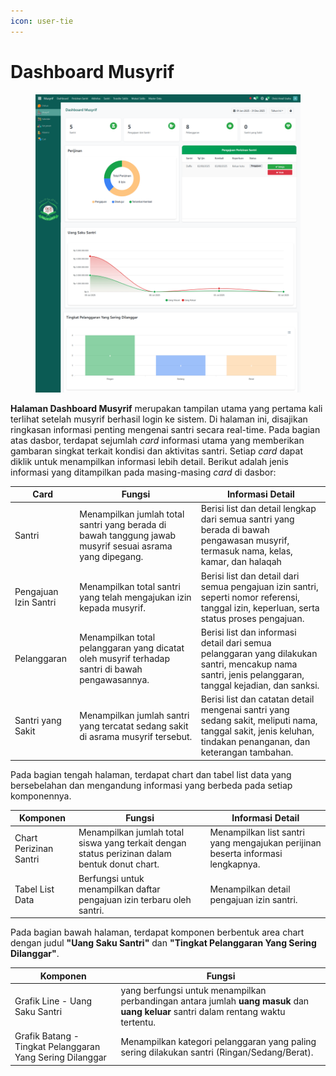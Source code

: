 ```yaml
---
icon: user-tie
---
```


# Dashboard Musyrif

<figure><img src="../../.gitbook/assets/images-310 (1).png" alt=""><figcaption></figcaption></figure>

**Halaman Dashboard Musyrif** merupakan tampilan utama yang pertama kali terlihat setelah musyrif berhasil login ke sistem. Di halaman ini, disajikan ringkasan informasi penting mengenai santri secara real-time. Pada bagian atas dasbor, terdapat sejumlah _card_ informasi utama yang memberikan gambaran singkat terkait kondisi dan aktivitas santri. Setiap _card_ dapat diklik untuk menampilkan informasi lebih detail. Berikut adalah jenis informasi yang ditampilkan pada masing-masing _card_ di dasbor:

| Card                  | Fungsi                                                                                                   | Informasi Detail                                                                                                                                             |
| --------------------- | -------------------------------------------------------------------------------------------------------- | ------------------------------------------------------------------------------------------------------------------------------------------------------------ |
| Santri                | Menampilkan jumlah total santri yang berada di bawah tanggung jawab musyrif sesuai asrama yang dipegang. | Berisi list dan detail lengkap dari semua santri yang berada di bawah pengawasan musyrif, termasuk nama, kelas, kamar, dan halaqah                           |
| Pengajuan Izin Santri | Menampilkan total santri yang telah mengajukan izin kepada musyrif.                                      | Berisi list dan detail dari semua pengajuan izin santri, seperti nomor referensi, tanggal izin, keperluan, serta status proses pengajuan.                    |
| Pelanggaran           | Menampilkan total pelanggaran yang dicatat oleh musyrif terhadap santri di bawah pengawasannya.          | Berisi list dan informasi detail dari semua pelanggaran yang dilakukan santri, mencakup nama santri, jenis pelanggaran, tanggal kejadian, dan sanksi.        |
| Santri yang Sakit     | Menampilkan jumlah santri yang tercatat sedang sakit di asrama musyrif tersebut.                         | Berisi list dan catatan detail mengenai santri yang sedang sakit, meliputi nama, tanggal sakit, jenis keluhan, tindakan penanganan, dan keterangan tambahan. |

Pada bagian tengah halaman, terdapat chart dan tabel list data yang bersebelahan dan mengandung informasi yang berbeda pada setiap komponennya.

| Komponen               | Fungsi                                                                                        | Informasi Detail                                                                |
| ---------------------- | --------------------------------------------------------------------------------------------- | ------------------------------------------------------------------------------- |
| Chart Perizinan Santri | Menampilkan jumlah total siswa yang terkait dengan status perizinan dalam bentuk donut chart. | Menampilkan list santri yang mengajukan perijinan beserta informasi lengkapnya. |
| Tabel List Data        | Berfungsi untuk menampilkan daftar pengajuan izin terbaru oleh santri.                        | Menampilkan detail pengajuan izin santri.                                       |

Pada bagian bawah halaman, terdapat komponen berbentuk area chart dengan judul **"Uang Saku Santri"** dan **"Tingkat Pelanggaran Yang Sering Dilanggar"**.

| Komponen                                                  | Fungsi                                                                                                                              |
| --------------------------------------------------------- | ----------------------------------------------------------------------------------------------------------------------------------- |
| Grafik Line - Uang Saku Santri                            | yang berfungsi untuk menampilkan perbandingan antara jumlah **uang masuk** dan **uang keluar** santri dalam rentang waktu tertentu. |
| Grafik Batang - Tingkat Pelanggaran Yang Sering Dilanggar | Menampilkan kategori pelanggaran yang paling sering dilakukan santri (Ringan/Sedang/Berat).                                         |
